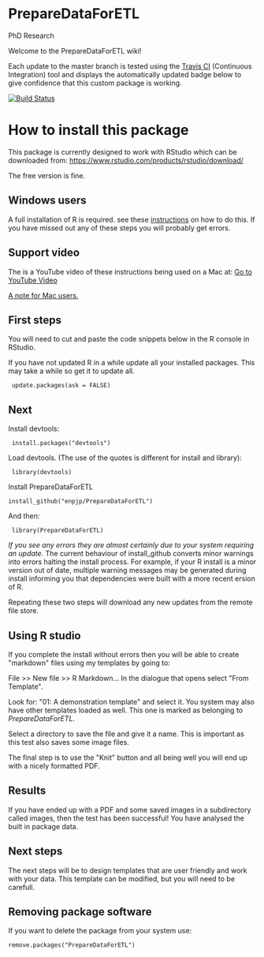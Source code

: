 # PrepareDataForETL
PhD Research

Welcome to the PrepareDataForETL wiki!

Each update to the master branch is tested using the [Travis CI](https://docs.travis-ci.com/) (Continuous Integration) tool and displays the automatically updated badge below to give confidence that this custom package is working. 

[![Build Status](https://travis-ci.com/enpjp/PrepareDataForETL.svg?branch=master)](https://travis-ci.com/enpjp/PrepareDataForETL)

# How to install this package
This package is currently designed to work with RStudio which can be downloaded from:
https://www.rstudio.com/products/rstudio/download/

The free version is fine.

## Windows users

A full installation of R is required. see these [instructions](https://github.com/enpjp/PrepareDataForETL/wiki/A-note-for-Windows-users) on how to do this. If you have missed out any of these steps you will probably get errors.

## Support video

The is a YouTube video of these instructions being used on a Mac at: [Go to YouTube Video](https://youtu.be/XMLLHJ3ZCuw)

[A note for Mac users.](https://github.com/enpjp/PrepareDataForETL/wiki/A-note-for-Mac-users)

## First steps

You will need to cut and paste  the code snippets below in the R console in RStudio.

If you have not updated R in a while update all your installed packages. This may take a while so get it to update all.

     update.packages(ask = FALSE)

## Next

Install devtools:

     install.packages("devtools")

Load devtools. (The use of the quotes is different for install and library):

     library(devtools)

Install PrepareDataForETL

    install_github("enpjp/PrepareDataForETL")

And then:

     library(PrepareDataForETL)


*If you see any errors they are almost certainly due to your system requiring an update.* The current behaviour of install_github converts minor warnings into errors halting the install process. For example, if your R install is a minor version out of date, multiple warning messages may be generated during install informing you that dependencies were built with a more recent ersion of R.

Repeating these two steps will download any new updates from the remote file store.


## Using R studio
If you complete the install without errors then you will be able to create "markdown" files using my templates by going to:


File >> New file >> R Markdown... In the dialogue that opens select "From Template".

Look for: "01: A demonstration template" and select it. You system may also have other templates loaded as well. This one is marked as belonging to _PrepareDataForETL_.

Select a directory to save the file and give it a name. This is important as this test also saves some image files.

The final step is to use the "Knit" button and all being well you will end up with a nicely formatted PDF.

## Results

If you have ended up with a PDF and some saved images in a subdirectory called images, then the test has been successful! You have analysed the built in package data. 

## Next steps

The next steps will be to design templates that are user friendly and work with your data. This template can be modified, but you will need to be carefull. 

## Removing package software
If you want to delete the package from your system use:

    remove.packages("PrepareDataForETL")
